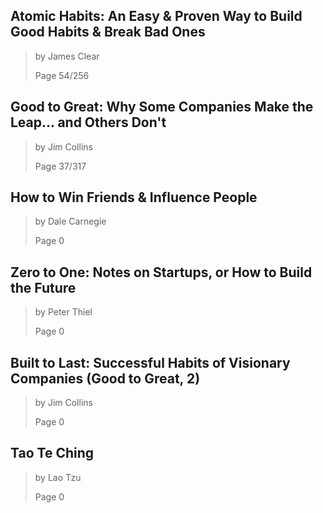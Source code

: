 ## Atomic Habits: An Easy & Proven Way to Build Good Habits & Break Bad Ones
> by James Clear
> 
> Page 54/256

## Good to Great: Why Some Companies Make the Leap... and Others Don't 
> by Jim Collins
> 
> Page 37/317

## How to Win Friends & Influence People
> by Dale Carnegie
>
> Page 0

## Zero to One: Notes on Startups, or How to Build the Future
> by Peter Thiel
>
> Page 0

## Built to Last: Successful Habits of Visionary Companies (Good to Great, 2)
> by Jim Collins
>
> Page 0

## Tao Te Ching
> by Lao Tzu
>
> Page 0
